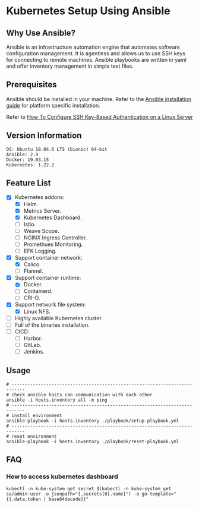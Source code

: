 # Kubernetes Setup Using Ansible

## Why Use Ansible?

Ansible is an infrastructure automation engine that automates software configuration management. It is agentless and
allows us to use SSH keys for connecting to remote machines. Ansible playbooks are written in yaml and offer inventory
management in simple text files.

## Prerequisites

Ansible should be installed in your machine. Refer to
the [Ansible installation guide](https://docs.ansible.com/ansible/latest/installation_guide/intro_installation.html) for
platform specific installation.

Refer
to [How To Configure SSH Key-Based Authentication on a Linux Server](https://www.digitalocean.com/community/tutorials/how-to-configure-ssh-key-based-authentication-on-a-linux-server)

## Version Information

```text
OS: Ubuntu 18.04.6 LTS (bionic) 64-bit
Ansible: 2.9
Docker: 19.03.15
Kubernetes: 1.22.2
```

## Feature List

- [x] Kubernetes addons:
    - [x] Helm.
    - [x] Metrics Server.
    - [x] Kubernetes Dashboard.
    - [ ] Istio.
    - [ ] Weave Scope.
    - [ ] NGINX Ingress Controller.
    - [ ] Promethues Monitoring.
    - [ ] EFK Logging.
- [x] Support container network:
    - [x] Calico.
    - [ ] Flannel.
- [x] Support container runtime:
    - [x] Docker.
    - [ ] Containerd.
    - [ ] CRI-O.
- [x] Support network file system:
    - [x] Linux NFS.
- [ ] Highly available Kubernetes cluster.
- [ ] Full of the binaries installation.
- [ ] CICD:
    - [ ] Harbor.
    - [ ] GitLab.
    - [ ] Jenkins.

## Usage

```shell
# ---------------------------------------------------------------------------
# check ansible hosts can communication with each other 
ansible -i hosts.inventory all -m ping
# ---------------------------------------------------------------------------
# install environment
ansible-playbook -i hosts.inventory ./playbook/setup-playbook.yml
# ---------------------------------------------------------------------------
# reset environment
ansible-playbook -i hosts.inventory ./playbook/reset-playbook.yml
```

## FAQ

### How to access kubernetes dashboard

```shell
kubectl -n kube-system get secret $(kubectl -n kube-system get sa/admin-user -o jsonpath="{.secrets[0].name}") -o go-template="{{.data.token | base64decode}}"
```
